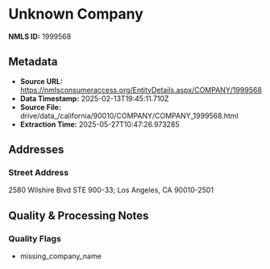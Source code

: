 # Unknown Company

**NMLS ID:** 1999568

## Metadata
- **Source URL:** https://nmlsconsumeraccess.org/EntityDetails.aspx/COMPANY/1999568
- **Data Timestamp:** 2025-02-13T19:45:11.710Z
- **Source File:** drive/data_/california/90010/COMPANY/COMPANY_1999568.html
- **Extraction Time:** 2025-05-27T10:47:26.973285

## Addresses
### Street Address
2580 Wilshire Blvd STE 900-33; Los Angeles, CA 90010-2501

## Quality & Processing Notes
### Quality Flags
- missing_company_name

